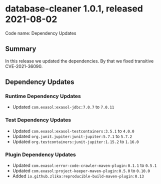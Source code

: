 # database-cleaner 1.0.1, released 2021-08-02
                                   
Code name: Dependency Updates

## Summary

In this release we updated the dependencies. By that we fixed transitive CVE-2021-36090.

## Dependency Updates

### Runtime Dependency Updates

* Updated `com.exasol:exasol-jdbc:7.0.7` to `7.0.11`

### Test Dependency Updates

* Updated `com.exasol:exasol-testcontainers:3.5.1` to `4.0.0`
* Updated `org.junit.jupiter:junit-jupiter:5.7.1` to `5.7.2`
* Updated `org.testcontainers:junit-jupiter:1.15.2` to `1.16.0`

### Plugin Dependency Updates

* Updated `com.exasol:error-code-crawler-maven-plugin:0.1.1` to `0.5.1`
* Updated `com.exasol:project-keeper-maven-plugin:0.5.0` to `0.10.0`
* Added `io.github.zlika:reproducible-build-maven-plugin:0.13`

